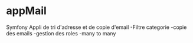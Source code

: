 # appMail
Symfony
Appli de tri d'adresse et de copie d'email
-Filtre categorie
-copie des emails
-gestion des roles
-many to many
